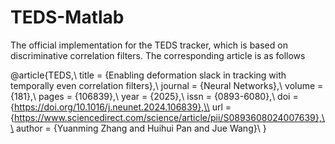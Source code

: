 # TEDS-Matlab
The official implementation for the TEDS tracker, which is based on discriminative correlation filters. The corresponding article is as follows

@article{TEDS,\\
title = {Enabling deformation slack in tracking with temporally even correlation filters},\\
journal = {Neural Networks},\\
volume = {181},\\
pages = {106839},\\
year = {2025},\\
issn = {0893-6080},\\
doi = {https://doi.org/10.1016/j.neunet.2024.106839},\\
url = {https://www.sciencedirect.com/science/article/pii/S0893608024007639},\\
author = {Yuanming Zhang and Huihui Pan and Jue Wang}\\
}

